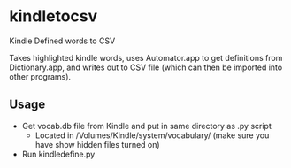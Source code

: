 kindletocsv
===========

Kindle Defined words to CSV

Takes highlighted kindle words, uses Automator.app to get definitions from Dictionary.app, and writes out to CSV file (which can then be imported into other programs). 

## Usage

- Get vocab.db file from Kindle and put in same directory as .py script
    * Located in /Volumes/Kindle/system/vocabulary/ (make sure you have show hidden files turned on)
- Run kindledefine.py